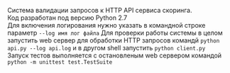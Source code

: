 Система валидации запросов к HTTP API сервиса скоринга.  
Код разработан под версию Python 2.7  
Для включения логирования нужно указать в командной строке параметр `--log имя лог файла`   Для проверки работы системы в целом запустить web сервер для обработки HTTP запросов командй `python api.py --log api.log` и в другом shell запустить `python client.py`  
Запуск тестов выполняется с остановленым web сервером командой `python -m unittest test.TestSuite`